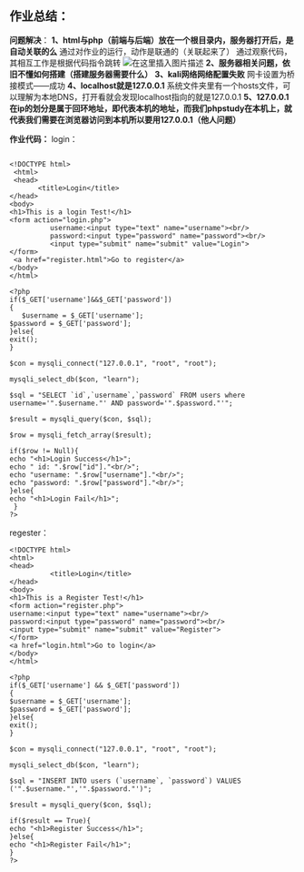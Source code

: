 ﻿## **作业总结：**

**问题解决**：
**1、html与php（前端与后端）放在一个根目录内，服务器打开后，是自动关联的么**
通过对作业的运行，动作是联通的（关联起来了）
通过观察代码，其相互工作是根据代码指令跳转
![在这里插入图片描述](https://img-blog.csdnimg.cn/20200115153915543.png?x-oss-process=image/watermark,type_ZmFuZ3poZW5naGVpdGk,shadow_10,text_aHR0cHM6Ly9ibG9nLmNzZG4ubmV0L3dlaXhpbl80MzY5MjUwNA==,size_16,color_FFFFFF,t_70)
**2、服务器相关问题，依旧不懂如何搭建（搭建服务器需要什么）**
**3、kali网络网络配置失败**
网卡设置为桥接模式——成功
**4、localhost就是127.0.0.1**
系统文件夹里有一个hosts文件，可以理解为本地DNS，打开看就会发现localhost指向的就是127.0.0.1
**5、127.0.0.1在ip的划分是属于回环地址，即代表本机的地址，而我们phpstudy在本机上，就代表我们需要在浏览器访问到本机所以要用127.0.0.1（他人问题）**

**作业代码：**
login：
```

<!DOCTYPE html>
 <html>
 <head>
       <title>Login</title> 
</head> 
<body> 
<h1>This is a login Test!</h1> 
<form action="login.php">
          username:<input type="text" name="username"><br/>
          password:<input type="password" name="password"><br/>
          <input type="submit" name="submit" value="Login"> 
</form>
 <a href="register.html">Go to register</a> 
</body> 
</html> 

```

```
<?php
if($_GET['username']&&$_GET['password'])
{
   $username = $_GET['username'];
$password = $_GET['password'];
}else{
exit();
}

$con = mysqli_connect("127.0.0.1", "root", "root");

mysqli_select_db($con, "learn");

$sql = "SELECT `id`,`username`,`password` FROM users where
username='".$username."' AND password='".$password."'";

$result = mysqli_query($con, $sql);

$row = mysqli_fetch_array($result);

if($row != Null){
echo "<h1>Login Success</h1>"; 
echo " id: ".$row["id"]."<br/>"; 
echo "username: ".$row["username"]."<br/>"; 
echo "password: ".$row["password"]."<br/>"; 
}else{
echo "<h1>Login Fail</h1>";
 }
?>
```
regester：

```
<!DOCTYPE html> 
<html> 
<head>
          <title>Login</title> 
</head> 
<body> 
<h1>This is a Register Test!</h1> 
<form action="register.php"> 
username:<input type="text" name="username"><br/> 
password:<input type="password" name="password"><br/> 
<input type="submit" name="submit" value="Register"> 
</form> 
<a href="login.html">Go to login</a> 
</body> 
</html>
```

```
<?php
if($_GET['username'] && $_GET['password'])
{
$username = $_GET['username'];
$password = $_GET['password'];
}else{
exit();
}

$con = mysqli_connect("127.0.0.1", "root", "root");

mysqli_select_db($con, "learn");

$sql = "INSERT INTO users (`username`, `password`) VALUES
('".$username."','".$password."')";

$result = mysqli_query($con, $sql);

if($result == True){ 
echo "<h1>Register Success</h1>";
}else{
echo "<h1>Register Fail</h1>"; 
}
?>
```

